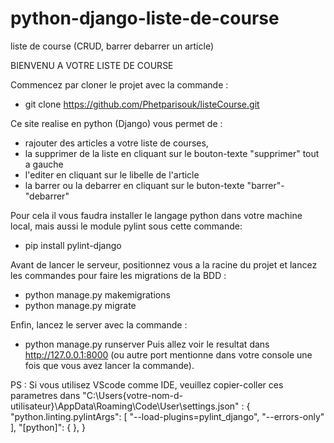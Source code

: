 # python-django-liste-de-course
liste de course (CRUD, barrer debarrer un article)

BIENVENU A VOTRE LISTE DE COURSE

Commencez par cloner le projet avec la commande :
  - git clone https://github.com/Phetparisouk/listeCourse.git

Ce site realise en python (Django) vous permet de :
  - rajouter des articles a votre liste de courses,
  - la supprimer de la liste en cliquant sur le bouton-texte "supprimer" tout a gauche
  - l'editer en cliquant sur le libelle de l'article
  - la barrer ou la debarrer en cliquant sur le buton-texte "barrer"-"debarrer"
  

Pour cela il vous faudra installer le langage python dans votre machine local, mais aussi le module pylint sous cette commande:
  - pip install pylint-django
  
Avant de lancer le serveur, positionnez vous a la racine du projet et lancez les commandes pour faire les migrations de la BDD :
  - python manage.py makemigrations
  - python manage.py migrate
  
Enfin, lancez le server avec la commande :
  - python manage.py runserver
Puis allez voir le resultat dans http://127.0.0.1:8000 (ou autre port mentionne dans votre console une fois que vous avez lancer la commande).


PS : Si vous utilisez VScode comme IDE, veuillez copier-coller ces parametres 
dans "C:\Users\{votre-nom-d-utilisateur}\AppData\Roaming\Code\User\settings.json" :
    {
        "python.linting.pylintArgs": [
            "--load-plugins=pylint_django",
            "--errors-only"
        ],
        "[python]": {
        },
    }
                    


